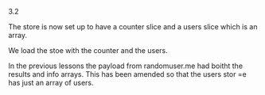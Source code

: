 3.2

The store is now set up to have a counter slice and a users slice which is an array.

We load the stoe with the counter and the users.

In the previous lessons the payload from randomuser.me had boitht the results and info arrays. This has been amended so that the users stor =e has just an array of users.
